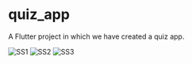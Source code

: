 # quiz_app

A Flutter project in which we have created a quiz app.

![SS1](https://user-images.githubusercontent.com/104648275/227416128-757f02d2-3929-4f53-b83d-e3285d19dabf.jpeg)
![SS2](https://user-images.githubusercontent.com/104648275/227416415-09f23d91-a951-4a1e-852a-d7ad6974761d.jpeg)
![SS3](https://user-images.githubusercontent.com/104648275/227416387-b801cdad-d79c-453e-857e-366fdf3c0e23.jpeg)

